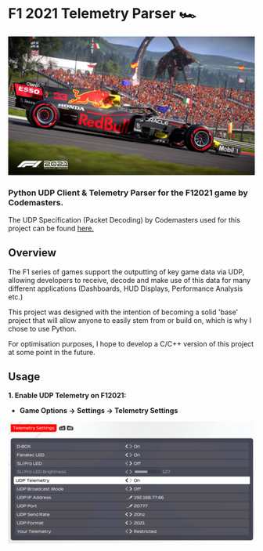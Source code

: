 # F1 2021 Telemetry Parser 🏎 

![F1 2021 Redbull](img/rb.jpeg)

### Python UDP Client & Telemetry Parser for the F12021 game by Codemasters.

The UDP Specification (Packet Decoding) by Codemasters used for this project can be found [here.](https://forums.codemasters.com/topic/80231-f1-2021-udp-specification/?do=findComment&comment=624274)

## Overview

The F1 series of games support the outputting of key game data via UDP, allowing developers to receive, decode and make use of this data for many different applications (Dashboards, HUD Displays, Performance Analysis etc.)

This project was designed with the intention of becoming a solid 'base' project that will allow anyone to easily stem from or build on, which is why I chose to use Python. 

For optimisation purposes, I hope to develop a C/C++ version of this project at some point in the future.

## Usage

**1. Enable UDP Telemetry on F12021:**

- **Game Options -> Settings -> Telemetry Settings**

![Telemetry Settings](img/telemetry-settings.png)






